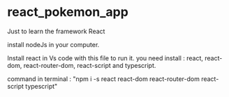 # react_pokemon_app

Just to learn the framework React

install nodeJs in your computer.

Install react in Vs code with this file to run it.
you need install : react, react-dom, react-router-dom, react-script and typescript.

command in terminal : "npm i -s react react-dom react-router-dom react-script typescript"
